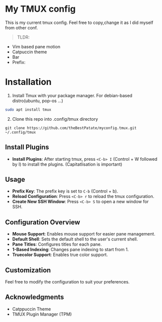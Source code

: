 # My TMUX config

This is my current tmux config. Feel free to copy,change it as I did myself from other conf.

> TLDR:
- Vim based pane motion
- Catpuccin theme
- Bar
- Prefix: <C-b>

# Installation

1) Install Tmux with your package manager.
For debian-based distro(ubuntu, pop-os ...)

```bash
sudo apt install tmux
```


2) Clone this repo into .config/tmux directory

```
git clone https://github.com/theBestPatate/myconfig.tmux.git ~/.config/tmux
```

## Install Plugins

- **Install Plugins**: After starting tmux, press `<C-b> I` (Control + W followed by I) to install the plugins.
(Capitatlisation is important)

## Usage

- **Prefix Key**: The prefix key is set to `C-b` (Control + b).
- **Reload Configuration**: Press `<C-b> r` to reload the tmux configuration.
- **Create New SSH Window**: Press `<C-b> S` to open a new window for SSH.

## Configuration Overview

- **Mouse Support**: Enables mouse support for easier pane management.
- **Default Shell**: Sets the default shell to the user's current shell.
- **Pane Titles**: Configures titles for each pane.
- **1-Based Indexing**: Changes pane indexing to start from 1.
- **Truecolor Support**: Enables true color support.

## Customization

Feel free to modify the configuration to suit your preferences.

## Acknowledgments

- Catppuccin Theme
- TMUX Plugin Manager (TPM)
